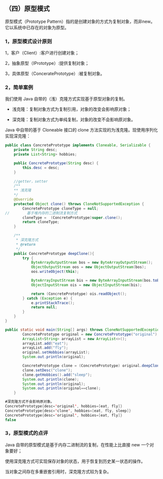 ## （四）原型模式

原型模式（Prototype Pattern）指的是创建对象的方式为复制对象，而非new。它以系统中已存在的对象为原型。

### 1，原型模式设计原则

1，客户（Client）:客户进行创建对象；

2，抽象原型（IPrototype）:提供复制对象；

3，具体原型（ConceratePrototype）:被复制对象。

### 2，简单案例

我们使用 Java 自带的（浅）克隆方式实现基于原型对象的复制。

- 浅克隆：复制对象方式为复制引用，对象的改变会影响原对象；


- 深克隆：复制对象方式为单纯复制，对象的改变不会影响原对象。


Java 中自带的基于 Cloneable 接口的 clone 方法实现的为浅克隆。现使用序列化实现深克隆：

```java
public class ConcretePrototype implements Cloneable, Serializable {
    private String desc;
    private List<String> hobbies;

    public ConcretePrototype(String desc) {
        this.desc = desc;
    }
	
	//getter，setter
	/**
	** 浅克隆
	*/
    @Override
    protected Object clone() throws CloneNotSupportedException {
        ConcretePrototype cloneType = null;
//        基于堆内存的二进制流复制方式
        cloneType =  (ConcretePrototype)super.clone();
        return cloneType;
    }

    /**
     * 深克隆方式
     * @return
     */
    public ConcretePrototype deepClone(){
        try {
            ByteArrayOutputStream bos = new ByteArrayOutputStream();
            ObjectOutputStream oos = new ObjectOutputStream(bos);
            oos.writeObject(this);

            ByteArrayInputStream bis = new ByteArrayInputStream(bos.toByteArray());
            ObjectInputStream ois = new ObjectInputStream(bis);

            return (ConcretePrototype) ois.readObject();
        } catch (Exception e) {
            e.printStackTrace();
            return null;
        }
    }
}
```

```java
public static void main(String[] args) throws CloneNotSupportedException {
        ConcretePrototype original = new ConcretePrototype("original");
        ArrayList<String> arrayList = new ArrayList<>();
        arrayList.add("eat");
        arrayList.add("fly");
        original.setHobbies(arrayList);
        System.out.println(original);

        ConcretePrototype clone = (ConcretePrototype) original.deepClone();
        clone.setDesc("clone");
        clone.getHobbies().add("sleep");
        System.out.println(clone);
        System.out.println(original);
        System.out.println(original==clone);
    }
```

```java
#深克隆方式不会影响原对象。
ConcretePrototype{desc='original', hobbies=[eat, fly]}
ConcretePrototype{desc='clone', hobbies=[eat, fly, sleep]}
ConcretePrototype{desc='original', hobbies=[eat, fly]}
false
```

### 3，原型模式的点评

Java 自带的原型模式是基于内存二进制流的复制，在性能上比直接 new 一个对象要好；

使用深克隆方式可实现保存对象的状态，用于恢复到历史某一状态的操作。

当对象之间存在多重嵌套引用时，深克隆方式较为复杂。